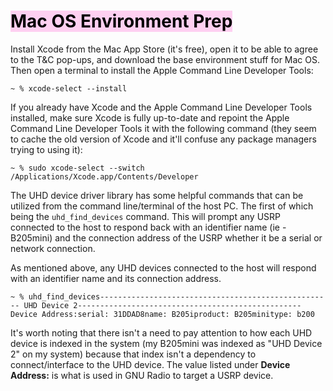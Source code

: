 # <mark style="background: #FFB8EBA6;">Mac OS Environment Prep</mark>

Install Xcode from the Mac App Store (it's free), open it to be able to agree to the T&C pop-ups, and download the base environment stuff for Mac OS. Then open a terminal to install the Apple Command Line Developer Tools:

```
~ % xcode-select --install
```

If you already have Xcode and the Apple Command Line Developer Tools installed, make sure Xcode is fully up-to-date and repoint the Apple Command Line Developer Tools it with the following command (they seem to cache the old version of Xcode and it'll confuse any package managers trying to using it):

```
~ % sudo xcode-select --switch /Applications/Xcode.app/Contents/Developer
```

The UHD device driver library has some helpful commands that can be utilized from the command line/terminal of the host PC. The first of which being the `uhd_find_devices` command. This will prompt any USRP connected to the host to respond back with an identifier name (ie - B205mini) and the connection address of the USRP whether it be a serial or network connection.

As mentioned above, any UHD devices connected to the host will respond with an identifier name and its connection address.

```
~ % uhd_find_devices---------------------------------------------------- UHD Device 2--------------------------------------------------Device Address:serial: 31DDAD8name: B205iproduct: B205minitype: b200
```

It's worth noting that there isn't a need to pay attention to how each UHD device is indexed in the system (my B205mini was indexed as "UHD Device 2" on my system) because that index isn't a dependency to connect/interface to the UHD device. The value listed under **Device Address:** is what is used in GNU Radio to target a USRP device.